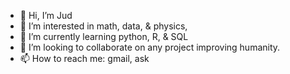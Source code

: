 - 👋 Hi, I’m Jud
- 👀 I’m interested in math, data, & physics, 
- 🌱 I’m currently learning python, R, & SQL
- 💞️ I’m looking to collaborate on any project improving humanity. 
- 📫 How to reach me: gmail, ask
